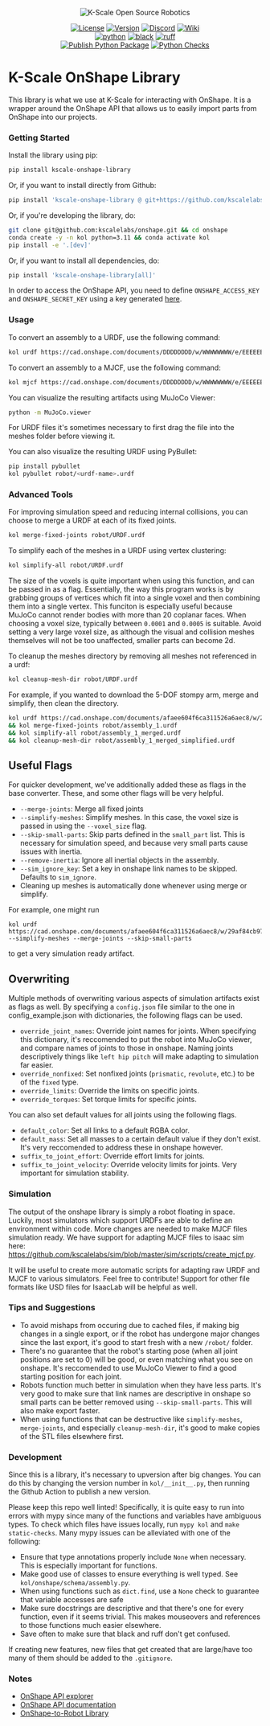 <p align="center">
  <picture>
    <img alt="K-Scale Open Source Robotics" src="https://media.kscale.dev/kscale-open-source-header.png" style="max-width: 100%;">
  </picture>
</p>

<div align="center">

[![License](https://img.shields.io/badge/license-MIT-green)](https://github.com/kscalelabs/onshape/blob/main/LICENSE)
[![Version](https://img.shields.io/pypi/v/kscale-onshape-library)](https://pypi.org/project/kscale-onshape-library/)
[![Discord](https://img.shields.io/discord/1224056091017478166)](https://discord.gg/k5mSvCkYQh)
[![Wiki](https://img.shields.io/badge/wiki-humanoids-black)](https://humanoids.wiki)
<br />
[![python](https://img.shields.io/badge/-Python_3.11-blue?logo=python&logoColor=white)](https://github.com/pre-commit/pre-commit)
[![black](https://img.shields.io/badge/Code%20Style-Black-black.svg?labelColor=gray)](https://black.readthedocs.io/en/stable/)
[![ruff](https://img.shields.io/badge/Linter-Ruff-red.svg?labelColor=gray)](https://github.com/charliermarsh/ruff)
<br />
[![Publish Python Package](https://github.com/kscalelabs/onshape/actions/workflows/publish.yml/badge.svg)](https://github.com/kscalelabs/onshape/actions/workflows/publish.yml)
[![Python Checks](https://github.com/kscalelabs/onshape/actions/workflows/test.yml/badge.svg)](https://github.com/kscalelabs/onshape/actions/workflows/test.yml)

</div>

# K-Scale OnShape Library

This library is what we use at K-Scale for interacting with OnShape. It is a wrapper around the OnShape API that allows us to easily import parts from OnShape into our projects.

### Getting Started

Install the library using pip:

```bash
pip install kscale-onshape-library
```

Or, if you want to install directly from Github:

```bash
pip install 'kscale-onshape-library @ git+https://github.com/kscalelabs/onshape.git@master'
```

Or, if you're developing the library, do:

```bash
git clone git@github.com:kscalelabs/onshape.git && cd onshape
conda create -y -n kol python=3.11 && conda activate kol
pip install -e '.[dev]'
```

Or, if you want to install all dependencies, do:

```bash
pip install 'kscale-onshape-library[all]'
```

In order to access the OnShape API, you need to define `ONSHAPE_ACCESS_KEY` and `ONSHAPE_SECRET_KEY` using a key generated [here](https://dev-portal.onshape.com/keys).

### Usage

To convert an assembly to a URDF, use the following command:

```bash
kol urdf https://cad.onshape.com/documents/DDDDDDDD/w/WWWWWWWW/e/EEEEEEEE
```

To convert an assembly to a MJCF, use the following command:

```bash
kol mjcf https://cad.onshape.com/documents/DDDDDDDD/w/WWWWWWWW/e/EEEEEEEE
```

You can visualize the resulting artifacts using MuJoCo Viewer:

```bash
python -m MuJoCo.viewer
```

For URDF files it's sometimes necessary to first drag the file into the meshes folder before viewing it. 

You can also visualize the resulting URDF using PyBullet:

```bash
pip install pybullet
kol pybullet robot/<urdf-name>.urdf
```

### Advanced Tools

For improving simulation speed and reducing internal collisions, you can choose to merge a URDF at each of
its fixed joints.

```bash
kol merge-fixed-joints robot/URDF.urdf
```

To simplify each of the meshes in a URDF using vertex clustering:

```bash
kol simplify-all robot/URDF.urdf
```

The size of the voxels is quite important when using this function, and can be passed in as a flag. Essentially,
the way this program works is by grabbing groups of vertices which fit into a single voxel and then combining
them into a single vertex. This funciton is especially useful because MuJoCo cannot render bodies with more 
than 20 coplanar faces. When choosing a voxel size, typically between `0.0001` and `0.0005` is suitable. Avoid
setting a very large voxel size, as although the visual and collision meshes themselves will not be too unaffected,
smaller parts can become 2d. 

To cleanup the meshes directory by removing all meshes not referenced in a urdf:

```bash
kol cleanup-mesh-dir robot/URDF.urdf
```

For example, if you wanted to download the 5-DOF stompy arm, merge and simplify, then clean the directory.

```bash
kol urdf https://cad.onshape.com/documents/afaee604f6ca311526a6aec8/w/29af84cb974c2d825b71de39/e/4fef6bce7179a665e62b03ba
&& kol merge-fixed-joints robot/assembly_1.urdf
&& kol simplify-all robot/assembly_1_merged.urdf
&& kol cleanup-mesh-dir robot/assembly_1_merged_simplified.urdf
```
## Useful Flags

For quicker development, we've additionally added these as flags in the base converter. These, and some other 
flags will be very helpful. 
- `--merge-joints`: Merge all fixed joints
- `--simplify-meshes`: Simplify meshes. In this case, the voxel size is passed in using the `--voxel_size` flag. 
- `--skip-small-parts`: Skip parts defined in the `small_part` list. This is necessary for simulation speed, and
because very small parts cause issues with inertia.
- `--remove-inertia`: Ignore all inertial objects in the assembly.
- `--sim_ignore_key`: Set a key in onshape link names to be skipped. Defaults to `sim_ignore`. 
- Cleaning up meshes is automatically done whenever using merge or simplify. 

For example, one might run

```
kol urdf https://cad.onshape.com/documents/afaee604f6ca311526a6aec8/w/29af84cb974c2d825b71de39/e/4fef6bce7179a665e62b03ba --simplify-meshes --merge-joints --skip-small-parts
```

to get a very simulation ready artifact. 

## Overwriting

Multiple methods of overwriting various aspects of simulation artifacts exist as flags as well. By specifying
a `config.json` file similar to the one in config_example.json with dictionaries, the following flags can be used.
- `override_joint_names`: Override joint names for joints. When specifying this dictionary, it's reccomended to 
put the robot into MuJoCo viewer, and compare names of joints to those in onshape. Naming joints descriptively
things like `left hip pitch` will make adapting to simulation far easier.
- `override_nonfixed`: Set nonfixed joints (`prismatic`, `revolute`, etc.) to be of the `fixed` type.
- `override_limits`: Override the limits on specific joints. 
- `override_torques`: Set torque limits for specific joints.

You can also set default values for all joints using the following flags.
- `default_color`: Set all links to a default RGBA color.
- `default_mass`: Set all masses to a certain default value if they don't exist. It's very reccomended to address
these in onshape however.
- `suffix_to_joint_effort`: Override effort limits for joints. 
- `suffix_to_joint_velocity`: Override velocity limits for joints. Very important for simulation stability. 

### Simulation

The output of the onshape library is simply a robot floating in space. Luckily, most simulators which support
URDFs are able to define an environment within code. More changes are needed to make MJCF files simulation ready.
We have support for adapting MJCF files to isaac sim here: https://github.com/kscalelabs/sim/blob/master/sim/scripts/create_mjcf.py.

It will be useful to create more automatic scripts for adapting raw URDF and MJCF to various simulators. Feel free
to contribute! Support for other file formats like USD files for IsaacLab will be helpful as well. 

### Tips and Suggestions

- To avoid mishaps from occuring due to cached files, if making big changes in a single export, or if the robot
has undergone major changes since the last export, it's good to start fresh with a new `/robot/` folder. 
- There's no guarantee that the robot's starting pose (when all joint positions are set to 0) will be good,
or even matching what you see on onshape. It's reccomended to use MuJoCo Viewer to find a good starting
position for each joint.
- Robots function much better in simulation when they have less parts. It's very good to make sure that link
names are descriptive in onshape so small parts can be better removed using `--skip-small-parts`. This will also make export faster.
- When using functions that can be destructive like `simplify-meshes`, `merge-joints`, and especially `cleanup-mesh-dir`, it's good to make copies of the STL files elsewhere first.

### Development

Since this is a library, it's necessary to upversion after big changes. You can do this by changing the
version number in `kol/__init__.py`, then running the Github Action to publish a new version. 

Please keep this repo well linted! Specifically, it is quite easy to run into errors with mypy since many
of the functions and variables have ambiguous types. To check which files have issues locally, run
`mypy kol` and `make static-checks`. Many mypy issues can be alleviated with one of the following:

- Ensure that type annotations properly include `None` when necessary. This is especially important for
functions.
- Make good use of classes to ensure everything is well typed. See `kol/onshape/schema/assembly.py`. 
- When using functions such as `dict.find`, use a `None` check to guarantee that variable accesses are safe
- Make sure docstrings are descriptive and that there's one for every function, even if it seems trivial.
This makes mouseovers and references to those functions much easier elsewhere. 
- Save often to make sure that black and ruff don't get confused. 

If creating new features, new files that get created that are large/have too many of them should 
be added to the `.gitignore`. 

### Notes

- [OnShape API explorer](https://cad.onshape.com/glassworks/explorer/#/Assembly/getFeatures)
- [OnShape API documentation](https://onshape-public.github.io/docs/api-intro/)
- [OnShape-to-Robot Library](https://github.com/Rhoban/onshape-to-robot)
